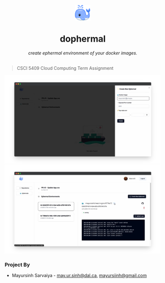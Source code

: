 <center>
    <img src="./assets/whale.png" width="50" />
    <h1>dophermal</h1>
    <h6>create ephermal environment of your docker images.</h6>
</center>

> CSCI 5409 Cloud Computing Term Assignment

![](./assets/_1.png)
![](./assets/_2.png)

### Project By

- Mayursinh Sarvaiya - may.ur.sinh@dal.ca, mayursiinh@gmail.com
